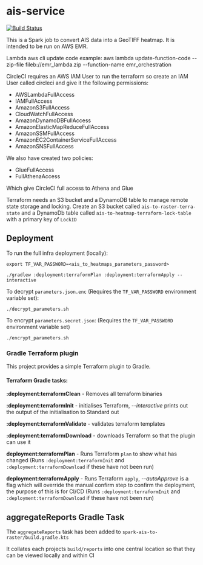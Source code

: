 # ais-service

[![Build Status](https://ukhogov.visualstudio.com/Pipelines/_apis/build/status/UKHO.ais-service?branchName=master)](https://ukhogov.visualstudio.com/Pipelines/_build/latest?definitionId=69&branchName=master)

This is a Spark job to convert AIS data into a GeoTIFF heatmap. It is intended to be run on AWS EMR.

Lambda aws cli update code example:
aws lambda update-function-code --zip-file fileb://emr_lambda.zip --function-name emr_orchestration


CircleCI requires an AWS IAM User to run the terraform so create an IAM User called circleci and give it the following permissions:
* AWSLambdaFullAccess
* IAMFullAccess
* AmazonS3FullAccess
* CloudWatchFullAccess
* AmazonDynamoDBFullAccess
* AmazonElasticMapReduceFullAccess
* AmazonSSMFullAccess
* AmazonEC2ContainerServiceFullAccess
* AmazonSNSFullAccess

We also have created two policies:
* GlueFullAccess
* FullAthenaAccess

Which give CircleCI full access to Athena and Glue

Terraform needs an S3 bucket and a DynamoDB table to manage remote state storage and locking.
Create an S3 bucket called `ais-to-raster-terra-state` and a DynamoDb table called `ais-to-heatmap-terraform-lock-table` with a primary key of `LockID`

## Deployment

To run the full infra deployment (locally):

```
export TF_VAR_PASSWORD=<ais_to_heatmaps_parameters_password>

./gradlew :deployment:terraformPlan :deployment:terraformApply --interactive
```

To decrypt `parameters.json.enc` (Requires the ```TF_VAR_PASSWORD``` environment variable set):

```
./decrypt_parameters.sh
```


To encrypt `parameters.secret.json`: (Requires the ```TF_VAR_PASSWORD``` environment variable set)

```
./encrypt_parameters.sh
```

### Gradle Terraform plugin
This project provides a simple Terraform plugin to Gradle.

#### Terraform Gradle tasks:

**:deployment:terraformClean** - Removes all terraform binaries

**:deployment:terraformInit** - initialises Terraform, *--interactive* prints out the output of the initialisation to Standard out

**:deployment:terraformValidate** - validates terraform templates

**:deployment:terraformDownload** - downloads Terraform so that the plugin can use it

**deployment:terraformPlan** - Runs Terraform ```plan``` to show what has changed (Runs ```:deployment:terraformInit``` and ```:deployment:terraformDownload``` if these have not been run)

**deployment:terraformApply** - Runs Terraform ```apply```, *--autoApprove* is a flag which will override the manual confirm step to confirm the deployment, the purpose of this is for CI/CD (Runs ```:deployment:terraformInit``` and ```:deployment:terraformDownload``` if these have not been run)

## aggregateReports Gradle Task

The `aggregateReports` task has been added to `spark-ais-to-raster/build.gradle.kts`

It collates each projects `build/reports` into one central location so that they can be viewed locally and within CI

